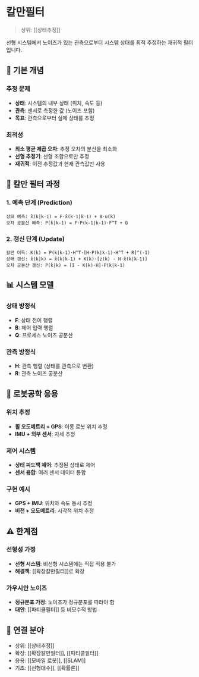 # 칼만필터

> 상위: [[상태추정]]

선형 시스템에서 노이즈가 있는 관측으로부터 시스템 상태를 최적 추정하는 재귀적 필터입니다.

## 🎯 기본 개념

### 추정 문제
- **상태**: 시스템의 내부 상태 (위치, 속도 등)
- **관측**: 센서로 측정한 값 (노이즈 포함)
- **목표**: 관측으로부터 실제 상태를 추정

### 최적성
- **최소 평균 제곱 오차**: 추정 오차의 분산을 최소화
- **선형 추정기**: 선형 조합으로만 추정
- **재귀적**: 이전 추정값과 현재 관측값만 사용

## 🔄 칼만 필터 과정

### 1. 예측 단계 (Prediction)
```
상태 예측: x̂(k|k-1) = F·x̂(k-1|k-1) + B·u(k)
오차 공분산 예측: P(k|k-1) = F·P(k-1|k-1)·F^T + Q
```

### 2. 갱신 단계 (Update)
```
칼만 이득: K(k) = P(k|k-1)·H^T·[H·P(k|k-1)·H^T + R]^(-1)
상태 갱신: x̂(k|k) = x̂(k|k-1) + K(k)·[z(k) - H·x̂(k|k-1)]
오차 공분산 갱신: P(k|k) = [I - K(k)·H]·P(k|k-1)
```

## 📊 시스템 모델

### 상태 방정식
- **F**: 상태 전이 행렬
- **B**: 제어 입력 행렬
- **Q**: 프로세스 노이즈 공분산

### 관측 방정식
- **H**: 관측 행렬 (상태를 관측으로 변환)
- **R**: 관측 노이즈 공분산

## 🤖 로봇공학 응용

### 위치 추정
- **휠 오도메트리 + GPS**: 이동 로봇 위치 추정
- **IMU + 외부 센서**: 자세 추정

### 제어 시스템
- **상태 피드백 제어**: 추정된 상태로 제어
- **센서 융합**: 여러 센서 데이터 통합

### 구현 예시
- **GPS + IMU**: 위치와 속도 동시 추정
- **비전 + 오도메트리**: 시각적 위치 추정

## ⚠️ 한계점

### 선형성 가정
- **선형 시스템**: 비선형 시스템에는 직접 적용 불가
- **해결책**: [[확장칼만필터]]로 확장

### 가우시안 노이즈
- **정규분포 가정**: 노이즈가 정규분포를 따라야 함
- **대안**: [[파티클필터]] 등 비모수적 방법

## 🔗 연결 분야
- 상위: [[상태추정]]
- 확장: [[확장칼만필터]], [[파티클필터]]
- 응용: [[모바일 로봇]], [[SLAM]]
- 기초: [[선형대수]], [[확률론]]
